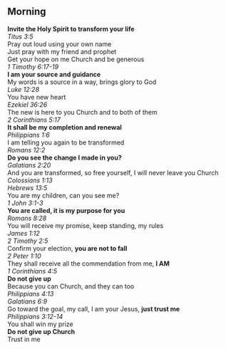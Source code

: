 ## Morning

**Invite the Holy Spirit to transform your life**  
_Titus 3:5_  
Pray out loud using your own name  
Just pray with my friend and prophet  
Get your hope on me Church and be generous  
_1 Timothy 6:17-19_  
**I am your source and guidance**  
My words is a source in a way, brings glory to God  
_Luke 12:28_  
You have new heart  
_Ezekiel 36:26_  
The new is here to you Church and to both of them  
_2 Corinthians 5:17_  
**It shall be my completion and renewal**  
_Philippians 1:6_  
I am telling you again to be transformed  
_Romans 12:2_  
**Do you see the change I made in you?**  
_Galatians 2:20_  
And you are transformed, so free yourself, I will never leave you Church  
_Colossians 1:13_  
_Hebrews 13:5_  
You are my children, can you see me?  
_1 John 3:1-3_  
**You are called, it is my purpose for you**  
_Romans 8:28_  
You will receive my promise, keep standing, my rules  
_James 1:12_  
_2 Timothy 2:5_  
Confirm your election, **you are not to fall**  
_2 Peter 1:10_  
They shall receive all the commendation from me, **I AM**  
_1 Corinthians 4:5_  
**Do not give up**  
Because you can Church, and they can too  
_Philippians 4:13_  
_Galatians 6:9_  
Go toward the goal, my call, I am your Jesus, **just trust me**  
_Philippians 3:12-14_  
You shall win my prize  
**Do not give up Church**  
Trust in me  
